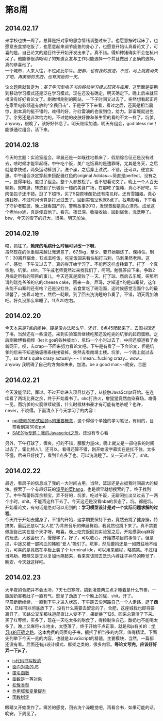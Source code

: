 第8周
======

## 2014.02.17

来学校也快一周了。总算是把对家的思念情绪调整过来了。也愿意按时起床了，也愿意去食堂吃饭了，也愿意起来调节疲惫的身心了，也愿意开始认真看论文了，可喜的是，自己论文的题目终于开始开发出来了。真不错。得知种猪确实不会在杭州呆了。他能够很清晰明了的知道女友与工作只能选择一个并且做出了正确的选择，真的恭喜他了。  
一个城市，人来人往，不过如此尔耳。*肥都，也有我的痕迹，不过，马上就要消失了吧，再美丽的东西，也有消逝的一天*。

论文题目就暂定为：*基于学习型电子书的移动学习模式研究与应用*，这里面是要用到移动学习模式还是泛在学习模式，现在还没有确定，明天确定下。晚上后来就压根没有好好看论文了。刷微博刷别的网站，一下子时间又过去了。突然想看起正月在家里电影频道有放的“全民目击”，于是乎下下来看，看过之后，还真是相当震惊，剧本真的挺不错的，难得的好。孙红雷演的也很到位，给力。郭富城就逊色了。余男还是非常给力的，不过她的皮肤好像和杀生里的看的不太一样了。坑爹。anyway，很晚了，该好好休息了。明天继续加油，明天有组会，god bless me！能够通过组会，活下来。

## 2014.02.18

今天的主题：实验室组会，早晨还是一如既往地赖床了，假期综合征还是没有过去，啥时候才能早起呀。中午吃个饭，美广吃饭真的是遭罪呀，尤其是冬天，之后就是拿快递，两条运动裤到了。洗个澡，之后穿上试试，不错，还可以，便宜实惠。中午组会决定穿起来搭配骚红色的original Adidas~~简直是perfect，没有之一。显得年轻。度过了组会。整个人都放松了。也不想看论文了。晚上一个人百无聊赖，就瞎逛，转悠到了乐城负一楼的美食广场，在那吃了馄炖，真心不好吃，牛肉馅包子还不错。逛了下超市，买了5袋原味酸奶还有南瓜籽。还有雪媚娘。真心烧钱呀。不过时间也算是打发过去了。回到实验室也就8点了。找电影看，下午看了守护者联盟，晚上就看国产的，警察故事2013，发现景甜是真心漂亮。成龙这个老hiao迪，真是便宜他了。看完，夜已深，收拾收拾，回到宿舍，洗洗睡了。btw，今天的雪下的好大。很美。明天加油。

## 2014.02.19

哎，抓狂了。**赖床的毛病什么时候可以改一下呀**。  
虽然现在的体重越来越让我满意了，67.5kg，至少。要开始锻炼了。保持住。到11：30离开宿舍，12点去吃饭，吃完饭回来看快船打马刺，马刺果然老辣。这样，感觉一下午又过去了。真的得开始学习了。不能再这样虚耗着了。打了一个真空炮，坑爹。shit。下午戚老师竟然过来找我们了，呵呵。勉强答应下来。争取2月搞定所有的项目的事儿。今天还真是腐败了一天。打了球。然后去乐城，买那所谓的瑞克爷爷的店的cheese cake，回来一查，尼玛，才知道Y的是山寨货，这年头能不山寨的还有啥？还是没扛住，去食堂吃了碗泡面，这时候感觉泡面什么的最温馨了。接着斗地主，然后一眨眼，到了回去洗洗睡的节奏了。不错，明天再加油吧。好久没那么早睡了。11点20左右。

## 2014.02.20

今天本来是7点的闹钟，硬是没办法那么早，还好，8点45爬起来了。去图书馆还了书，当然还有一些没还，来到实验室后继续吃那还没吃完的坑爹的起司蛋糕。之后刷微博看视频（let it go的各种版本），尼玛一个小时过去了。中间还顺道看了会新网王。哎，去crap一下回来努力看论文吧。下午是有看了一下会论文，但是坑爹的后来不知道脑袋哪条线接错掉，突然去看南靖土楼。坑爹，一个晚上就过去了。so that's quite crazy actually~~~ I mean...fucking crazy... wow... anyway 我明确了自己的方向和未来。加油。be a good man~~晚安，合肥

## 2014.02.21

今天没能早起，罪过。不过开始进入项目状态了，从接触JavaScript开始。在连续看了两场比赛之余，终于开始看书了。okc打热火，詹猩猩竟然血染赛场，难得一见。而坑爹的火箭继续软蛋，什么时候林书豪才有可能有绝杀呢？也许，never，不晓得。下面清点下今天学习了的内容：

- [ppt放映的形式回顾js的重要概念](http://ejohn.org/apps/learn/)，这个得做个单独的学习笔记，有用的，目前看到第30页ppt
- [SAE的js专题：我的Javascript之旅](http://blog.sae.sina.com.cn/archives/2722)，还没有专心看

另外，下午打球了，很爽，打的不错，腰腹力量ok，晚上就又是一部电影的时间过去了，霍比特人1，还可以，看得还算不错，刚开始没字幕实在是扛不住。太多不懂，后来只好找了，看到11点多了也。可以洗洗睡了。又一天过去了，shit。

## 2014.02.22

最近，看房子的信息成了我的一大时间占用。当然，篮球还是占据我时间最大的板块。搜索了一个有趣好玩的[漳平的菜hang](http://www.guokr.com/article/45500/)，也是很早就想搜索的了。终于找到了。中午帮蕾妈弄余额宝，弄不好的，坑爹。吃过午饭，无聊闲扯淡又过去了一两个小时。shit。不能再这样下去了。今天这还是没看nba的状态了。坑。都是坑。开始看论文，有句话是绝对可以用到的：**学习模型设计是对一个实际问题求解的过程**。  
今天终于开始去健身了，不错的开始，这学期要保持下去，竟然去跳了健身操，特搞笑，最后还是以“女人花”为背景音乐的伸展舞蹈，我竟然也跳下来了。真不禁要佩服自己实在是个天才呀。暗喜。晚上吃完饭回到实验室之后，开始摸索qq麻将的玩法，大致会玩了。慢慢学了。好了，可以收心，开始搞项目的事情了。但是捏，中途又被一部狗血的韩剧“爱人”吸引了。坑爹，然后蕾妈还是一如既往地不给力，可喜的是竟然在平板上装了个 terminal ide，可以用来编程，略搞笑。不过相当鸡肋。眼睛又是无以复加地痛起来，看来真该回去洗洗内裤袜子神马的睡觉了。晚安，今天就这样吧。

## 2014.02.23

大半夜的合肥并不会太冷，7天七日寒呀。搞到凌晨两三点才睡着是什么节奏，一瓶酸奶害我肚子一直有气，憋足了劲放了一个晚上的屁，shit。汗了。  
早晨断断续续，一直到下午才进入状态，下午跑去沿河路自己一个人走路，逛了**西37**，已经可以彻底放下了，没有什么需要去留恋的了。合肥，这座城我也即将要离开了。10路公交车那味道简直让人受不了，果断换了126。回来总算活了下来。买了红枣糕，买多了，现在一天吃太多的甜食了，得控制住自己，酸奶也不能喝太多了。晚上又麻将+斗地主，太堕落了，终于开始干点正事，就是和js有关的：[学习js的正确之路](http://www.jstherightway.org/#main)，这本免费的网页电子书，攘括了相当多的内容，值得精读。下面先列举下今天一览的内容，也就是JavaScript的精髓，主要模块，当然，一篇都还没有看。后面还有js设计模式、框架之类的，很多内容。**等论文写完，应该好好弄一下js了**。

- [js代码书写规范](https://github.com/rwaldron/idiomatic.js/tree/master/translations/zh_CN)
- [面向对象的JS](https://developer.mozilla.org/en-US/docs/Web/JavaScript/Introduction_to_Object-Oriented_JavaScript)
- [匿名函数](http://helephant.com/2008/08/23/javascript-anonymous-functions/)
- [函数是一等对象](http://helephant.com/2008/08/19/functions-are-first-class-objects-in-javascript/)
- [松散类型](http://blog.jeremymartin.name/2008/03/understanding-loose-typing-in.html)
- [作用域和变量提升](http://www.adequatelygood.com/JavaScript-Scoping-and-Hoisting.html)
- [函数绑定](http://coding.smashingmagazine.com/2014/01/23/understanding-javascript-function-prototype-bind/)

眼睛又开始发作了。痛苦的感觉，回去洗个澡睡觉吧。再看会书，如果可能的话。晚安。下周见了。
